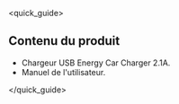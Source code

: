 <quick_guide>
##  Contenu du produit

-	Chargeur USB Energy Car Charger 2.1A.
-	Manuel de l'utilisateur.

</quick_guide>
